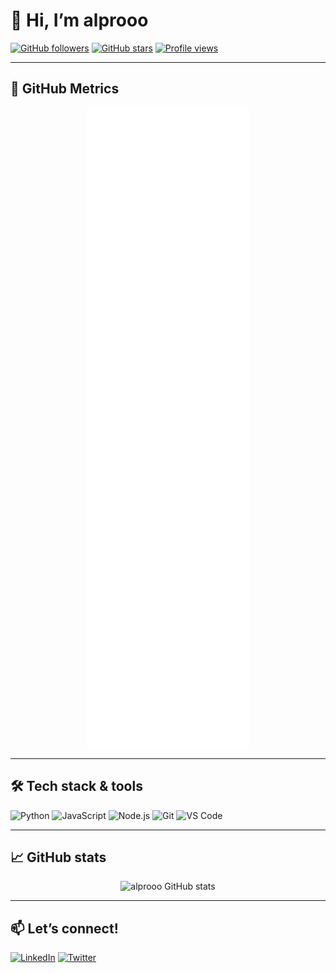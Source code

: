 # 👋 Hi, I’m alprooo

[![GitHub followers](https://img.shields.io/github/followers/alprooo?label=Followers&style=social)](https://github.com/alprooo)
[![GitHub stars](https://img.shields.io/github/stars/alprooo?label=Stars&style=social)](https://github.com/alprooo?tab=stars)
[![Profile views](https://komarev.com/ghpvc/?username=alprooo&color=blue)](https://github.com/alprooo)

---

## 🚀 GitHub Metrics

<!-- Metrics image generated by GitHub Actions -->
<p align="center">
  <img src="https://github.com/alprooo/alprooo/blob/main/github-metrics.svg" alt="GitHub Metrics" />
</p>

---

## 🛠 Tech stack & tools
<!-- Just an example, adjust to your skills -->
![Python](https://img.shields.io/badge/-Python-3776AB?style=flat-square&logo=python&logoColor=white)
![JavaScript](https://img.shields.io/badge/-JavaScript-F7DF1E?style=flat-square&logo=javascript&logoColor=black)
![Node.js](https://img.shields.io/badge/-Node.js-339933?style=flat-square&logo=node.js&logoColor=white)
![Git](https://img.shields.io/badge/-Git-F05032?style=flat-square&logo=git&logoColor=white)
![VS Code](https://img.shields.io/badge/-VSCode-007ACC?style=flat-square&logo=visual-studio-code&logoColor=white)

---

## 📈 GitHub stats

<p align="center">
  <img src="https://github-readme-stats.vercel.app/api?username=alprooo&show_icons=true&theme=default" alt="alprooo GitHub stats" />
</p>

---

## 📫 Let’s connect!
[![LinkedIn](https://img.shields.io/badge/-LinkedIn-blue?style=flat-square&logo=linkedin)](https://linkedin.com/in/YOUR-LINKEDIN)
[![Twitter](https://img.shields.io/badge/-Twitter-1DA1F2?style=flat-square&logo=twitter&logoColor=white)](https://twitter.com/YOUR-TWITTER)
